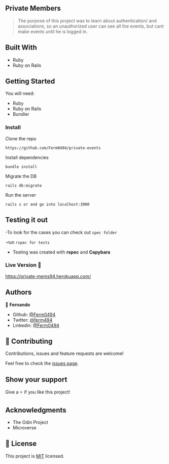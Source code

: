 ## Private Members

> The purpose of this project was to learn about authentication/ and associations, so an unauthorized user can see all the events, but cant make events until he is logged in. 

## Built With

- Ruby
- Ruby on Rails

## Getting Started

You will need:
- Ruby
- Ruby on Rails
- Bundler

### Install

Clone the repo

`https://github.com/Ferm0494/private-events`

Install dependencies

`bundle install`

Migrate the DB

`rails db:migrate`

Run the server

`rails s or and go into localhost:3000`

## Testing it out

-To look for the cases you can check out `spec folder` 

-run `rspec for tests`

- Testing was created with **rspec** and **Capybara**



### Live Version :eyes:
https://private-mems94.herokuapp.com/


## Authors


👤 **Fernando**

- Github: [@Ferm0494](https://github.com/Ferm0494)
- Twitter: [@ferm494](https://twitter.com/ferm494)
- Linkedin: [@Ferm0494](https://www.linkedin.com/in/ferm0494/)


## 🤝 Contributing

Contributions, issues and feature requests are welcome!

Feel free to check the [issues page](issues/).

## Show your support

Give a ⭐️ if you like this project!

## Acknowledgments

- The Odin Project
- Microverse

## 📝 License

This project is [MIT](lic.url) licensed.

